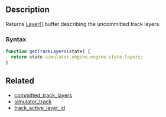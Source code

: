 ## Description

Returns [Layer[]](../External/templates.js) buffer describing the uncommitted track layers.

### Syntax

```js
function getTrackLayers(state) {
  return state.simulator.engine.engine.state.layers;
}
```

## Related

- [committed_track_layers](./committed_track_layers.md)
- [simulator_track](./simulator_track.md)
- [track_active_layer_id](./track_active_layer_id.md)

